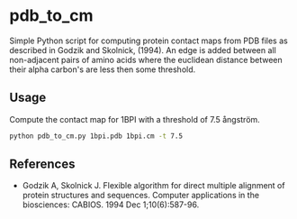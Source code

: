 pdb\_to\_cm
===========

Simple Python script for computing protein contact maps from PDB files as described in Godzik and Skolnick, (1994).
An edge is added between all non-adjacent pairs of amino acids where the euclidean distance between their alpha carbon's are less then some threshold.

## Usage

Compute the contact map for 1BPI with a threshold of 7.5 ångström.

```bash
python pdb_to_cm.py 1bpi.pdb 1bpi.cm -t 7.5
```

## References

* Godzik A, Skolnick J. Flexible algorithm for direct multiple alignment of protein structures and sequences. Computer applications in the biosciences: CABIOS. 1994 Dec 1;10(6):587-96.
